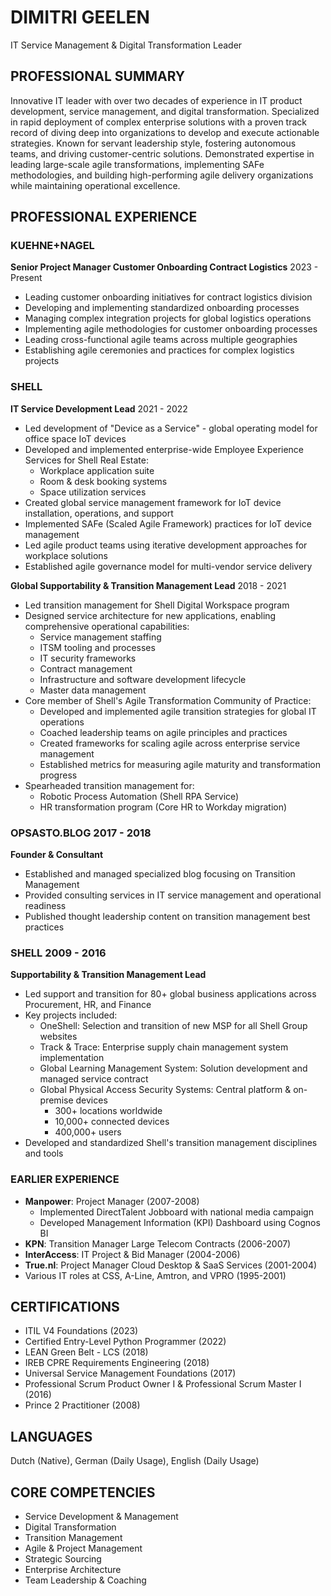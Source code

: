 # DIMITRI GEELEN
IT Service Management & Digital Transformation Leader

## PROFESSIONAL SUMMARY
Innovative IT leader with over two decades of experience in IT product development, service management, and digital transformation. Specialized in rapid deployment of complex enterprise solutions with a proven track record of diving deep into organizations to develop and execute actionable strategies. Known for servant leadership style, fostering autonomous teams, and driving customer-centric solutions. Demonstrated expertise in leading large-scale agile transformations, implementing SAFe methodologies, and building high-performing agile delivery organizations while maintaining operational excellence.

## PROFESSIONAL EXPERIENCE

### KUEHNE+NAGEL
**Senior Project Manager Customer Onboarding Contract Logistics**        2023 - Present
- Leading customer onboarding initiatives for contract logistics division
- Developing and implementing standardized onboarding processes
- Managing complex integration projects for global logistics operations
- Implementing agile methodologies for customer onboarding processes
- Leading cross-functional agile teams across multiple geographies
- Establishing agile ceremonies and practices for complex logistics projects

### SHELL
**IT Service Development Lead**                                         2021 - 2022
- Led development of "Device as a Service" - global operating model for office space IoT devices
- Developed and implemented enterprise-wide Employee Experience Services for Shell Real Estate:
  * Workplace application suite
  * Room & desk booking systems
  * Space utilization services
- Created global service management framework for IoT device installation, operations, and support
- Implemented SAFe (Scaled Agile Framework) practices for IoT device management
- Led agile product teams using iterative development approaches for workplace solutions
- Established agile governance model for multi-vendor service delivery

**Global Supportability & Transition Management Lead**                  2018 - 2021
- Led transition management for Shell Digital Workspace program
- Designed service architecture for new applications, enabling comprehensive operational capabilities:
  * Service management staffing
  * ITSM tooling and processes
  * IT security frameworks
  * Contract management
  * Infrastructure and software development lifecycle
  * Master data management
- Core member of Shell's Agile Transformation Community of Practice:
  * Developed and implemented agile transition strategies for global IT operations
  * Coached leadership teams on agile principles and practices
  * Created frameworks for scaling agile across enterprise service management
  * Established metrics for measuring agile maturity and transformation progress
- Spearheaded transition management for:
  * Robotic Process Automation (Shell RPA Service)
  * HR transformation program (Core HR to Workday migration)

### OPSASTO.BLOG                                                       2017 - 2018
**Founder & Consultant**
- Established and managed specialized blog focusing on Transition Management
- Provided consulting services in IT service management and operational readiness
- Published thought leadership content on transition management best practices

### SHELL                                                              2009 - 2016
**Supportability & Transition Management Lead**
- Led support and transition for 80+ global business applications across Procurement, HR, and Finance
- Key projects included:
  * OneShell: Selection and transition of new MSP for all Shell Group websites
  * Track & Trace: Enterprise supply chain management system implementation
  * Global Learning Management System: Solution development and managed service contract
  * Global Physical Access Security Systems: Central platform & on-premise devices
    - 300+ locations worldwide
    - 10,000+ connected devices
    - 400,000+ users
- Developed and standardized Shell's transition management disciplines and tools

### EARLIER EXPERIENCE
- **Manpower**: Project Manager (2007-2008)
  * Implemented DirectTalent Jobboard with national media campaign
  * Developed Management Information (KPI) Dashboard using Cognos BI
- **KPN**: Transition Manager Large Telecom Contracts (2006-2007)
- **InterAccess**: IT Project & Bid Manager (2004-2006)
- **True.nl**: Project Manager Cloud Desktop & SaaS Services (2001-2004)
- Various IT roles at CSS, A-Line, Amtron, and VPRO (1995-2001)

## CERTIFICATIONS
- ITIL V4 Foundations (2023)
- Certified Entry-Level Python Programmer (2022)
- LEAN Green Belt - LCS (2018)
- IREB CPRE Requirements Engineering (2018)
- Universal Service Management Foundations (2017)
- Professional Scrum Product Owner I & Professional Scrum Master I (2016)
- Prince 2 Practitioner (2008)

## LANGUAGES
Dutch (Native), German (Daily Usage), English (Daily Usage)

## CORE COMPETENCIES
- Service Development & Management
- Digital Transformation
- Transition Management
- Agile & Project Management
- Strategic Sourcing
- Enterprise Architecture
- Team Leadership & Coaching